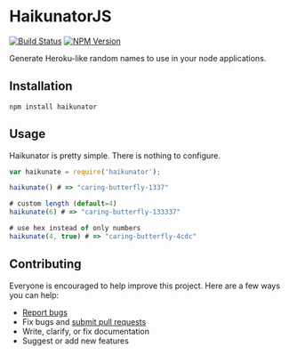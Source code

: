 # HaikunatorJS

[![Build Status](https://img.shields.io/travis/AtroxDev/haikunatorjs.svg)](https://travis-ci.org/AtroxDev/haikunatorjs)
[![NPM Version](https://img.shields.io/npm/v/haikunator.svg)](https://www.npmjs.com/package/haikunator)

Generate Heroku-like random names to use in your node applications.

## Installation
```
npm install haikunator
```

## Usage

Haikunator is pretty simple. There is nothing to configure.

```javascript
var haikunate = require('haikunator');

haikunate() # => "caring-butterfly-1337"

# custom length (default=4)
haikunate(6) # => "caring-butterfly-133337"

# use hex instead of only numbers
haikunate(4, true) # => "caring-butterfly-4cdc"
```

## Contributing

Everyone is encouraged to help improve this project. Here are a few ways you can help:

- [Report bugs](https://github.com/atroxdev/haikunatorjs/issues)
- Fix bugs and [submit pull requests](https://github.com/atroxdev/haikunatorjs/pulls)
- Write, clarify, or fix documentation
- Suggest or add new features

